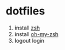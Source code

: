 # dotfiles

1. install [zsh](https://github.com/ohmyzsh/ohmyzsh/wiki/Installing-ZSH#install-and-set-up-zsh-as-default)
2. install [oh-my-zsh](https://github.com/ohmyzsh/ohmyzsh#via-wget)
3. logout login
